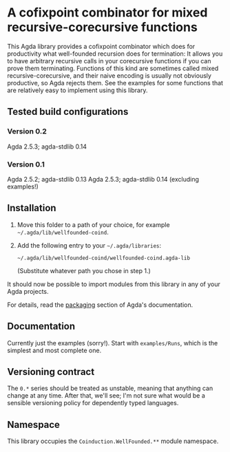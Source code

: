 # A cofixpoint combinator for mixed recursive-corecursive functions

This Agda library provides a cofixpoint combinator which does for productivity
what well-founded recursion does for termination: It allows you to have
arbitrary recursive calls in your corecursive functions if you can prove them
terminating. Functions of this kind are sometimes called mixed
recursive-corecursive, and their naive encoding is usually not obviously
productive, so Agda rejects them. See the examples for some functions that are
relatively easy to implement using this library.

## Tested build configurations

### Version 0.2

Agda 2.5.3; agda-stdlib 0.14

### Version 0.1

Agda 2.5.2; agda-stdlib 0.13
Agda 2.5.3; agda-stdlib 0.14 (excluding examples!)

## Installation

1. Move this folder to a path of your choice, for example
   `~/.agda/lib/wellfounded-coind`.
2. Add the following entry to your `~/.agda/libraries`:

       ~/.agda/lib/wellfounded-coind/wellfounded-coind.agda-lib

   (Substitute whatever path you chose in step 1.)

It should now be possible to import modules from this library in any of your
Agda projects.

For details, read the
[packaging](http://agda.readthedocs.io/en/latest/tools/package-system.html)
section of Agda's documentation.

## Documentation

Currently just the examples (sorry!). Start with `examples/Runs`, which is the
simplest and most complete one.

## Versioning contract

The `0.*` series should be treated as unstable, meaning that anything can
change at any time. After that, we'll see; I'm not sure what would be a
sensible versioning policy for dependently typed languages.

## Namespace

This library occupies the `Coinduction.WellFounded.**` module namespace.

